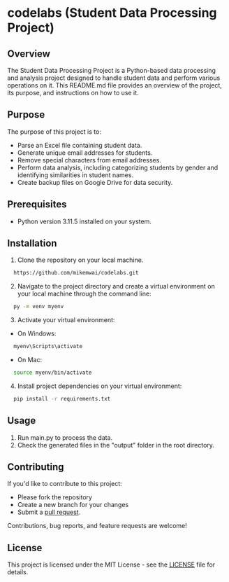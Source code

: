 # codelabs (Student Data Processing Project)

## Overview

The Student Data Processing Project is a Python-based data processing and analysis project designed to handle student data and perform various operations on it. This README.md file provides an overview of the project, its purpose, and instructions on how to use it.

## Purpose

The purpose of this project is to:

- Parse an Excel file containing student data.
- Generate unique email addresses for students.
- Remove special characters from email addresses.
- Perform data analysis, including categorizing students by gender and identifying similarities in student names.
- Create backup files on Google Drive for data security.

## Prerequisites
- Python version 3.11.5 installed on your system.

## Installation

1. Clone the repository on your local machine.

 ```sh 
   https://github.com/mikemwai/codelabs.git
 ```

2. Navigate to the project directory and create a virtual environment on your local machine through the command line: 

 ```sh 
   py -m venv myenv
 ```

3. Activate your virtual environment:

  - On Windows:

 ```sh 
   myenv\Scripts\activate
 ```

  - On Mac:

 ```sh 
   source myenv/bin/activate
 ```

4. Install project dependencies on your virtual environment:

 ```sh
   pip install -r requirements.txt
 ```

## Usage

1. Run main.py to process the data.
2. Check the generated files in the "output" folder in the root directory.

## Contributing

If you'd like to contribute to this project:
- Please fork the repository
- Create a new branch for your changes
- Submit a [pull request](https://github.com/mikemwai/codelabs/pulls). 

Contributions, bug reports, and feature requests are welcome!

## License
This project is licensed under the MIT License - see the [LICENSE](LICENSE) file for details.
